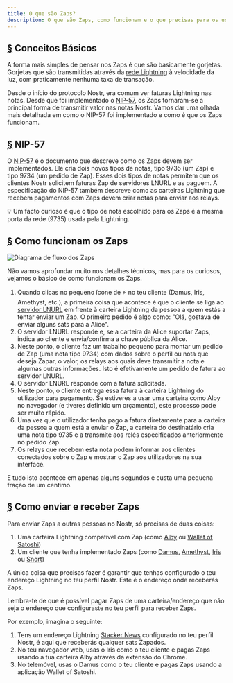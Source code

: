 ```yaml
---
title: O que são Zaps?
description: O que são Zaps, como funcionam e o que precisas para os usar no teu cliente Nostr.
---
```


## [§](#conceitos-basicos) Conceitos Básicos

A forma mais simples de pensar nos Zaps é que são basicamente gorjetas. Gorjetas que são transmitidas através da [rede Lightning](https://www.investopedia.com/terms/l/lightning-network.asp) à velocidade da luz, com praticamente nenhuma taxa de transação.

Desde o início do protocolo Nostr, era comum ver faturas Lightning nas notas. Desde que foi implementado o [NIP-57](https://github.com/nostr-protocol/nips/blob/master/57.md), os Zaps tornaram-se a principal forma de transmitir valor nas notas Nostr. Vamos dar uma olhada mais detalhada em como o NIP-57 foi implementado e como é que os Zaps funcionam.

## [§](#nip-57) NIP-57

O [NIP-57](https://github.com/nostr-protocol/nips/blob/master/57.md) é o documento que descreve como os Zaps devem ser implementados. Ele cria dois novos tipos de notas, tipo 9735 (um Zap) e tipo 9734 (um pedido de Zap). Esses dois tipos de notas permitem que os clientes Nostr solicitem faturas Zap de servidores LNURL e as paguem. A especificação do NIP-57 também descreve como as carteiras Lightning que recebem pagamentos com Zaps devem criar notas para enviar aos relays.

💡 Um facto curioso é que o tipo de nota escolhido para os Zaps é a mesma porta da rede (9735) usada pela Lightning.

## [§](#como-funcionam-os-zaps) Como funcionam os Zaps

![Diagrama de fluxo dos Zaps](/images/zap-flow.webp)

Não vamos aprofundar muito nos detalhes técnicos, mas para os curiosos, vejamos o básico de como funcionam os Zaps.

1. Quando clicas no pequeno ícone de ⚡ no teu cliente (Damus, Iris, Amethyst, etc.), a primeira coisa que acontece é que o cliente se liga ao [servidor LNURL](https://thebitcoinmanual.com/articles/what-is-ln-url-and-how-does-it-work/) em frente à carteira Lightning da pessoa a quem estás a tentar enviar um Zap. O primeiro pedido é algo como: "Olá, gostava de enviar alguns sats para a Alice".
1. O servidor LNURL responde e, se a carteira da Alice suportar Zaps, indica ao cliente e envia/confirma a chave pública da Alice.
1. Neste ponto, o cliente faz um trabalho pequeno para montar um pedido de Zap (uma nota tipo 9734) com dados sobre o perfil ou nota que deseja Zapar, o valor, os relays aos quais deve transmitir a nota e algumas outras informações. Isto é efetivamente um pedido de fatura ao servidor LNURL.
1. O servidor LNURL responde com a fatura solicitada.
1. Neste ponto, o cliente entrega essa fatura à carteira Lightning do utilizador para pagamento. Se estiveres a usar uma carteira como Alby no navegador (e tiveres definido um orçamento), este processo pode ser muito rápido.
1. Uma vez que o utilizador tenha pago a fatura diretamente para a carteira da pessoa a quem está a enviar o Zap, a carteira do destinatário cria uma nota tipo 9735 e a transmite aos relés especificados anteriormente no pedido Zap.
1. Os relays que recebem esta nota podem informar aos clientes conectados sobre o Zap e mostrar o Zap aos utilizadores na sua interface.

E tudo isto acontece em apenas alguns segundos e custa uma pequena fração de um centimo.

## [§](#como-enviar-e-receber) Como enviar e receber Zaps

Para enviar Zaps a outras pessoas no Nostr, só precisas de duas coisas:

1. Uma carteira Lightning compatível com Zap (como [Alby](https://getalby.com/) ou [Wallet of Satoshi](https://www.walletofsatoshi.com/))
1. Um cliente que tenha implementado Zaps (como [Damus](/pt/guides/damus), [Amethyst](/pt/guides/amethyst), [Iris](/pt/guides/iris) ou [Snort](https://snort.social))

A única coisa que precisas fazer é garantir que tenhas configurado o teu endereço Lightning no teu perfil Nostr. Este é o endereço onde receberás Zaps.

Lembra-te de que é possível pagar Zaps de uma carteira/endereço que não seja o endereço que configuraste no teu perfil para receber Zaps.

Por exemplo, imagina o seguinte:

1. Tens um endereço Lightning [Stacker News](https://stacker.news/) configurado no teu perfil Nostr, é aqui que receberás qualquer sats Zapados.
1. No teu navegador web, usas o Iris como o teu cliente e pagas Zaps usando a tua carteira Alby através da extensão do Chrome.
1. No telemóvel, usas o Damus como o teu cliente e pagas Zaps usando a aplicação Wallet of Satoshi.
